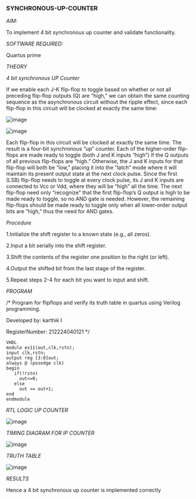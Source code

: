 ### SYNCHRONOUS-UP-COUNTER

*AIM:*

To implement 4 bit synchronous up counter and validate functionality.

*SOFTWARE REQUIRED:*

Quartus prime

*THEORY*

*4 bit synchronous UP Counter*

If we enable each J-K flip-flop to toggle based on whether or not all preceding flip-flop outputs (Q) are “high,” we can obtain the same counting sequence as the asynchronous circuit without the ripple effect, since each flip-flop in this circuit will be clocked at exactly the same time:

![image](https://github.com/naavaneetha/SYNCHRONOUS-UP-COUNTER/assets/154305477/d5db3fa0-e413-404c-b80e-b2f39d82e7e8)


![image](https://github.com/naavaneetha/SYNCHRONOUS-UP-COUNTER/assets/154305477/52cb61eb-d04b-442d-810c-31185a68410b)

Each flip-flop in this circuit will be clocked at exactly the same time.
The result is a four-bit synchronous “up” counter. Each of the higher-order flip-flops are made ready to toggle (both J and K inputs “high”) if the Q outputs of all previous flip-flops are “high.”
Otherwise, the J and K inputs for that flip-flop will both be “low,” placing it into the “latch” mode where it will maintain its present output state at the next clock pulse.
Since the first (LSB) flip-flop needs to toggle at every clock pulse, its J and K inputs are connected to Vcc or Vdd, where they will be “high” all the time.
The next flip-flop need only “recognize” that the first flip-flop’s Q output is high to be made ready to toggle, so no AND gate is needed.
However, the remaining flip-flops should be made ready to toggle only when all lower-order output bits are “high,” thus the need for AND gates.

*Procedure*

1.Initialize the shift register to a known state (e.g., all zeros).

2.Input a bit serially into the shift register.

3.Shift the contents of the register one position to the right (or left).

4.Output the shifted bit from the last stage of the register.

5.Repeat steps 2-4 for each bit you want to input and shift.


*PROGRAM*


/*
Program for flipflops and verify its truth table in quartus using Verilog programming. 

Developed by: karthik I

RegisterNumber: 212224040121
*/
```
VHDL
module ex11(out,clk,rstn);
input clk,rstn;
output reg [3:0]out;
always @ (posedge clk)
begin
   if(!rstn)
     out<=0;
   else 
     out <= out+1;
end
endmodule
```

*RTL LOGIC UP COUNTER*

![image](https://github.com/gauthamkrishna7/SYNCHRONOUS-UP-COUNTER/assets/141175025/3fc75b05-1906-4744-8b66-a1245f6ef8dd)



*TIMING DIAGRAM FOR IP COUNTER*

![image](https://github.com/gauthamkrishna7/SYNCHRONOUS-UP-COUNTER/assets/141175025/6958c1cc-55d0-45b0-ae98-f11cf7b425ad)


*TRUTH TABLE*

![image](https://github.com/gauthamkrishna7/SYNCHRONOUS-UP-COUNTER/assets/141175025/1f42bc36-2284-404b-971e-1f7faf07c0fe)


*RESULTS*

Hence a 4 bit synchronous up counter is implemented correctly
